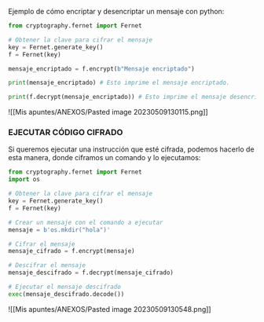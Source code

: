 Ejemplo de cómo encriptar y desencriptar un mensaje con python:

```python
from cryptography.fernet import Fernet

# Obtener la clave para cifrar el mensaje
key = Fernet.generate_key()
f = Fernet(key)

mensaje_encriptado = f.encrypt(b"Mensaje encriptado")

print(mensaje_encriptado) # Esto imprime el mensaje encriptado.

print(f.decrypt(mensaje_encriptado)) # Esto imprime el mensaje desencriptado.
```
![[Mis apuntes/ANEXOS/Pasted image 20230509130115.png]]
### EJECUTAR CÓDIGO CIFRADO

Si queremos ejecutar una instrucción que esté cifrada, podemos hacerlo de esta manera, donde ciframos un comando y lo ejecutamos:
```python
from cryptography.fernet import Fernet
import os

# Obtener la clave para cifrar el mensaje
key = Fernet.generate_key()
f = Fernet(key)

# Crear un mensaje con el comando a ejecutar
mensaje = b'os.mkdir("hola")'

# Cifrar el mensaje
mensaje_cifrado = f.encrypt(mensaje)

# Descifrar el mensaje
mensaje_descifrado = f.decrypt(mensaje_cifrado)

# Ejecutar el mensaje descifrado
exec(mensaje_descifrado.decode())
```
![[Mis apuntes/ANEXOS/Pasted image 20230509130548.png]]
